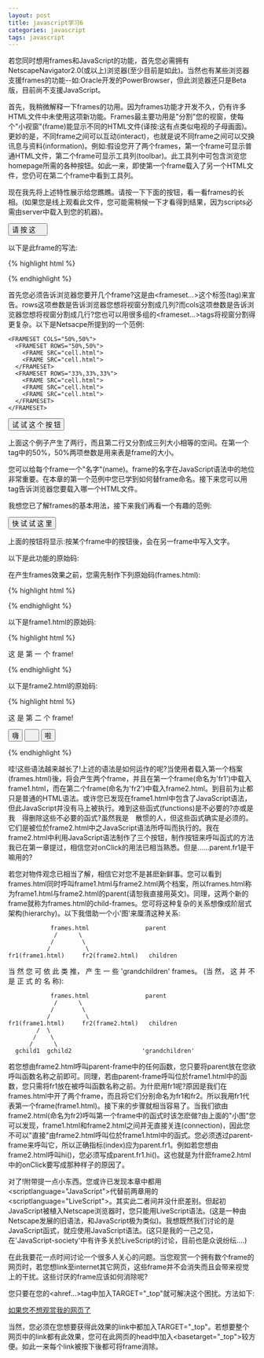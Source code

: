 ```yaml
---
layout: post
title: javascript学习6
categories: javascript
tags: javascript
---
```


若您同时想用frames和JavaScript的功能，首先您必需拥有NetscapeNavigator2.0(或以上)浏览器(至少目前是如此)。当然也有某些浏览器支援frames的功能--如:Oracle开发的PowerBrowser，但此浏览器还只是Beta版，目前尚不支援JavaScript。

首先，我稍微解释一下frames的功用。因为frames功能才开发不久，仍有许多HTML文件中未使用这项新功能。Frames最主要功用是"分割"您的视窗，使每个"小视窗"(frame)能显示不同的HTML文件(译按:这有点类似电视的子母画面)。更妙的是，不同frame之间可以互动(interact)，也就是说不同frame之间可以交换讯息与资料(information)。例如:假设您开了两个frames，第一个frame可显示普通HTML文件，第二个frame可显示工具列(toolbar)。此工具列中可包含浏览您homepage所需的各种按钮。如此一来，即使第一个frame载入了另一个HTML文件，您仍可在第二个frame中看到工具列。

现在我先将上述特性展示给您瞧瞧。请按一下下面的按钮，看一看frames的长相。(如果您是线上观看此文件，您可能需稍候一下才看得到结果，因为scripts必需由server中载入到您的机器)。

<form>
<font size="+1">
<input type="button" value="请 按 这 　" name="Button1">
</font>
</form>

以下是此frame的写法:

{% highlight html %} 
<HTML>
<HEAD>
<title>Frames</title>
</HEAD>
    <FRAMESET ROWS="50%,50%"> 
    <FRAME SRC="frtest1.html" name="fr1"> 
    <FRAME SRC="frtest2.html" name="fr2"> 
  </FRAMESET> 
</HTML>  

{% endhighlight %}

首先您必须告诉浏览器您要开几个frame?这是由<frameset...>这个标签(tag)来宣告。rows这项叁数是告诉浏览器您想将视窗分割成几列?而cols这项叁数是告诉浏览器您想将视窗分割成几行?您也可以用很多组的<frameset...>tags将视窗分割得更复杂。以下是Netsacpe所提到的一个范例:
 
    <FRAMESET COLS="50%,50%"> 
      <FRAMESET ROWS="50%,50%"> 
        <FRAME SRC="cell.html"> 
        <FRAME SRC="cell.html"> 
      </FRAMESET> 
      <FRAMESET ROWS="33%,33%,33%"> 
        <FRAME SRC="cell.html"> 
        <FRAME SRC="cell.html"> 
        <FRAME SRC="cell.html"> 
      </FRAMESET> 
    </FRAMESET> 

<form>
<font size="+1">
<input type="button" value="试 试 这 个 按 钮" name="Button2">
</font>
</form>

上面这个例子产生了两行，而且第二行又分割成三列大小相等的空间。在第一个<frameset>tag中的50%，50%两项叁数是用来表是frame的大小。

您可以给每个frame一个"名字"(name)。frame的名字在JavaScript语法中的地位非常重要。在本章的第一个范例中您已学到如何替frame命名。接下来您可以用<frame>tag告诉浏览器您要载入哪一个HTML文件。

我想您已了解frames的基本用法，接下来我们再看一个有趣的范例:

<form>
<font size="+1">
<input type="button" value="快 试 试 这 里" name="Button3">
</font>
</form>

上面的按钮将显示:按某个frame中的按钮後，会在另一frame中写入文字。

以下是此功能的原始码:

在产生frames效果之前，您需先制作下列原始码(frames.html):
 
{% highlight html %}

<HTML>
<HEAD>
<title>Frames</title>
</HEAD>
    <FRAMESET ROWS="50%,50%"> 
    <FRAME SRC="frame1.html" name="fr1" noresize> 
    <FRAME SRC="frame2.html" name="fr2"> 
  </FRAMESET> 
</HTML>

{% endhighlight %}

以下是frame1.html的原始码:
 
{% highlight html %}

<HTML>
<HEAD>
<script language="JavaScript">
<!-- Hiding
     function hi() {
       document.write("嗨!<br>");
     }
     function yo() {
       document.write("　!<br>");
     }
     function bla() {
       document.write("啦 啦 啦<br>");
     }
// -->
</script>
</HEAD>
<BODY>
这 是 第 一 个 frame!
</BODY>
</HTML>

{% endhighlight %}

以下是frame2.html的原始码:

{% highlight html %}

<HTML>
<body>
这 是 第 二 个 frame!
<p>
<FORM NAME="buttonbar">
     <INPUT TYPE="button" VALUE="嗨" onClick="parent.fr1.hi()">
     <INPUT TYPE="button" VALUE="　" onClick="parent.fr1.yo()">
     <INPUT TYPE="button" VALUE="啦" onCLick="parent.fr1.bla()">
</FORM>
</BODY>
</HTML>

{% endhighlight %}

哇!这些语法越来越长了!上述的语法是如何运作的呢?当使用者载入第一个档案(frames.html)後，将会产生两个frame，并且在第一个frame(命名为'fr1')中载入frame1.html，而在第二个frame(命名为'fr2')中载入frame2.html。到目前为止都只是普通的HTML语法。或许您已发现在frame1.html中包含了JavaScript语法，但此JavaScript并没有马上被执行。难到这些函式(functions)是不必要的?亦或是我　得删除这些不必要的函式?虽然我是　散惯的人，但这些函式确实是必须的。它们是被位於frame2.html中之JavaScript语法所呼叫而执行的。我在frame2.html中利用JavaScript语法制作了三个按钮，制作按钮来呼叫函式的方法我已在第一章提过，相信您对onClick的用法已相当熟悉。但是......parent.fr1是干嘛用的?

若您对物件观念已相当了解，相信它对您不是甚麽新鲜事。您可以看到frames.html同时呼叫frame1.html与frame2.html两个档案，所以frames.html称为frame1.html与frame2.html的parent(请恕我直接用英文)。同理，这两个新的frame就称为frames.html的child-frames。您可将这种复杂的关系想像成阶层式架构(hierarchy)。以下我借助一个小'图'来厘清这种关系:

 
                frames.html                parent
                 /      \
                /        \
               /          \
    fr1(frame1.html)     fr2(frame2.html)   children



当 然 您 可 依 此 类 推， 产 生 一 些 'grandchildren' frames。 (当 然， 这 并 不 是 正 式 的 名 称):

 
                frames.html                parent
                 /      \
                /        \
               /          \
    fr1(frame1.html)     fr2(frame2.html)   children
            /  \
           /    \
          /      \
      gchild1  gchild2                    'grandchildren'      



若您想由frame2.html呼叫parent-frame中的任何函数，您只要将parent放在您欲呼叫函数名称之前即可。同理，若由parent-frame呼叫位於frame1.html中的函数，您只需将fr1放在被呼叫函数名称之前。为什麽用fr1呢?原因是我们在frames.html中开了两个frame，而且将它们分别命名为fr1和fr2。所以我用fr1代表第一个frame(frame1.html)。接下来的步骤就相当容易了。当我们欲由frame2.html(命名为fr2)呼叫第一个frame中的函式时该怎麽做?由上面的"小图"您可以发现，frame1.html和frame2.html之间并无直接关连(connection)，因此您不可以"直接"由frame2.html呼叫位於frame1.html中的函式。您必须透过parent-frame来呼叫它，所以正确指标(index)应为parent.fr1。例如若您想由frame2.html呼叫hi()，您必须写成parent.fr1.hi()。这也就是为什麽frame2.html中的onClick要写成那种样子的原因了。

对了!附带提一点小东西。您或许已发现本章中都用<scriptlanguage="JavaScript">代替前两章用的<scriptlanguage="LiveScript">。其实此二者间并没什麽差别。但起初JavaScript被植入Netscape浏览器时，您只能用LiveScript语法。(这是一种由Netscape发展的旧语法，和JavaScript极为类似)。我想既然我们讨论的是JavaScript函式，就应使用JavaScript语法。(这只是我的一己之见，在'JavaScript-society'中有许多关於LiveScript的讨论，目前也是众说纷纭....)

在此我要花一点时间讨论一个很多人关心的问题。当您观赏一个拥有数个frame的网页时，若您想link至internet其它网页，这些frame并不会消失而且会带来视觉上的干扰。这些讨厌的frame应该如何消除呢?

您只要在您的<ahref...>tag中加入TARGET="_top"就可解决这个困扰。方法如下:

<a href="goaway.html" TARGET="_top">如果您不想观赏我的网页了</a>

当然，您必须在您想要获得此效果的link中都加入TARGET="_top"。若想要整个网页中的link都有此效果，您可在此网页的head中加入<basetarget="_top">较方便。如此一来每个link被按下後都可将frame消除。